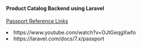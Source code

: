 <h4>Product Catalog Backend using Laravel</h4>

<u>Passport Reference Links</u>
<li>https://www.youtube.com/watch?v=OJtGeqgXwfo</li>
<li>https://laravel.com/docs/7.x/passport</li>
